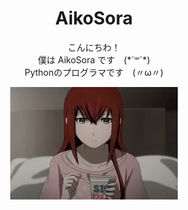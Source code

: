 <h1 align="center">AikoSora</h3>
<p align="center">
こんにちわ！<br/>
僕は AikoSora です　(*´꒳`*)<br/>
Pythonのプログラマです　(〃ω〃)
</p>
<p align="center">
<img src="https://raw.githubusercontent.com/AikoSora/AikoSora/main/kurisu.gif" alt="Kurisutina">
</p>
